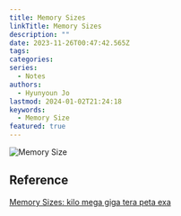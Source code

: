 ```yaml
---
title: Memory Sizes
linkTitle: Memory Sizes
description: ""
date: 2023-11-26T00:47:42.565Z
tags: 
categories: 
series:
  - Notes
authors:
  - Hyunyoun Jo
lastmod: 2024-01-02T21:24:18
keywords:
  - Memory Size
featured: true
---
```


![Memory Size](media/images/memory-sizes-to-yotta.png "https://cryptosmith.com/2013/10/18/memory-sizes-kilo-mega-giga-tera-peta-exa/")

## Reference

[Memory Sizes: kilo mega giga tera peta exa](https://cryptosmith.com/2013/10/18/memory-sizes-kilo-mega-giga-tera-peta-exa/)
